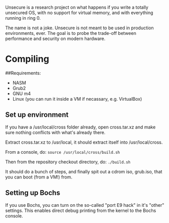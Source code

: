 Unsecure is a research project on what happens
if you write a totally unsecured OS, with no
support for virtual memory, and with everything
running in ring 0.

The name is not a joke.  Unsecure is not meant to
be used in production environments, ever.  The goal
is to probe the trade-off between performance and
security on modern hardware.

# Compiling

##Requirements:
* NASM
* Grub2
* GNU m4
* Linux (you can run it inside a VM if necassary, e.g. VirtualBox)

## Set up environment
If you have a /usr/local/cross folder already, open cross.tar.xz
and make sure nothing conflicts with what's already there.

Extract cross.tar.xz to /usr/local, it should extract itself into
/usr/local/cross.

From a console, do:
```source /usr/local/cross/build.sh```

Then from the repository checkout directory, do:
```./build.sh```

It should do a bunch of steps, and finally spit out
a cdrom iso, grub.iso, that you can boot (from a VM!)
from.

## Setting up Bochs
If you use Bochs, you can turn on the so-called "port E9 hack"
in it's "other" settings.  This enables direct debug printing
from the kernel to the Bochs console.
